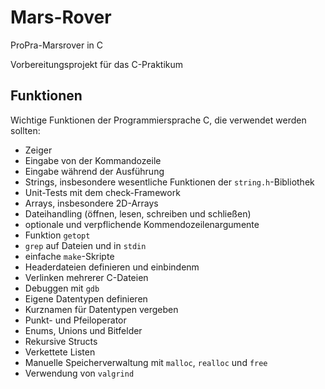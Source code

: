 # Mars-Rover

ProPra-Marsrover in C

Vorbereitungsprojekt für das C-Praktikum

## Funktionen

Wichtige Funktionen der Programmiersprache C, die verwendet werden sollten:

- Zeiger
- Eingabe von der Kommandozeile
- Eingabe während der Ausführung
- Strings, insbesondere wesentliche Funktionen der `string.h`-Bibliothek
- Unit-Tests mit dem check-Framework
- Arrays, insbesondere 2D-Arrays
- Dateihandling (öffnen, lesen, schreiben und schließen)
- optionale und verpflichende Kommendozeilenargumente
- Funktion `getopt`
- `grep` auf Dateien und in `stdin`
- einfache `make`-Skripte
- Headerdateien definieren und einbindenm
- Verlinken mehrerer C-Dateien
- Debuggen mit `gdb`
- Eigene Datentypen definieren
- Kurznamen für Datentypen vergeben
- Punkt- und Pfeiloperator
- Enums, Unions und Bitfelder
- Rekursive Structs
- Verkettete Listen
- Manuelle Speicherverwaltung mit `malloc`, `realloc` und `free`
- Verwendung von `valgrind`
